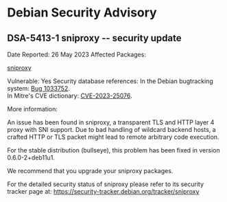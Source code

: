 
Debian Security Advisory
========================


DSA-5413-1 sniproxy -- security update
--------------------------------------



Date Reported:
26 May 2023
Affected Packages:

[sniproxy](https://packages.debian.org/src:sniproxy)

Vulnerable:
Yes
Security database references:
In the Debian bugtracking system: [Bug 1033752](https://bugs.debian.org/cgi-bin/bugreport.cgi?bug=1033752).  
In Mitre's CVE dictionary: [CVE-2023-25076](https://security-tracker.debian.org/tracker/CVE-2023-25076).  

More information:

An issue has been found in sniproxy, a transparent TLS and HTTP layer 4
proxy with SNI support. Due to bad handling of wildcard backend hosts,
a crafted HTTP or TLS packet might lead to remote arbitrary code
execution.


For the stable distribution (bullseye), this problem has been fixed in
version 0.6.0-2+deb11u1.


We recommend that you upgrade your sniproxy packages.


For the detailed security status of sniproxy please refer to
its security tracker page at:
<https://security-tracker.debian.org/tracker/sniproxy>





